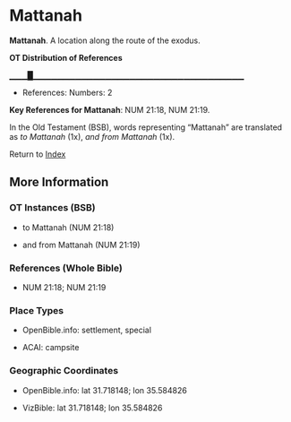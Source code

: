 # Mattanah
**Mattanah**. 
A location along the route of the exodus. 


**OT Distribution of References**

▁▁▁█▁▁▁▁▁▁▁▁▁▁▁▁▁▁▁▁▁▁▁▁▁▁▁▁▁▁▁▁▁▁▁▁▁▁▁
* References: Numbers: 2



**Key References for Mattanah**: 
NUM 21:18, NUM 21:19. 


In the Old Testament (BSB), words representing “Mattanah” are translated as 
*to Mattanah* (1x), *and from Mattanah* (1x). 




Return to [Index](00-Index.md)

## More Information

### OT Instances (BSB)

* to Mattanah (NUM 21:18)

* and from Mattanah (NUM 21:19)



### References (Whole Bible)

* NUM 21:18; NUM 21:19


### Place Types

* OpenBible.info: settlement, special

* ACAI: campsite



### Geographic Coordinates

* OpenBible.info: lat 31.718148; lon 35.584826

* VizBible: lat 31.718148; lon 35.584826




